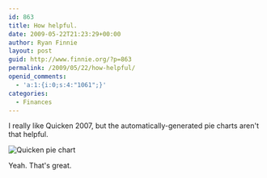 ```yaml
---
id: 863
title: How helpful.
date: 2009-05-22T21:23:29+00:00
author: Ryan Finnie
layout: post
guid: http://www.finnie.org/?p=863
permalink: /2009/05/22/how-helpful/
openid_comments:
  - 'a:1:{i:0;s:4:"1061";}'
categories:
  - Finances
---
```

I really like Quicken 2007, but the automatically-generated pie charts aren't that helpful.

<img src="/blog-media/2009/05/quicken-pie-chart.png" alt="Quicken pie chart" title="Quicken pie chart" width="512" height="302" class="alignnone size-full wp-image-868" srcset="/blog-media/2009/05/quicken-pie-chart.png 512w, /blog-media/2009/05/quicken-pie-chart-300x176.png 300w" sizes="(max-width: 512px) 100vw, 512px" />

Yeah. That's great.
